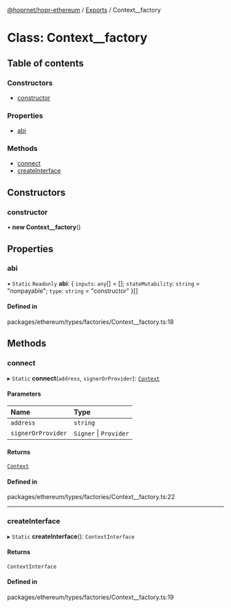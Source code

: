 [@hoprnet/hopr-ethereum](../README.md) / [Exports](../modules.md) / Context__factory

# Class: Context\_\_factory

## Table of contents

### Constructors

- [constructor](Context__factory.md#constructor)

### Properties

- [abi](Context__factory.md#abi)

### Methods

- [connect](Context__factory.md#connect)
- [createInterface](Context__factory.md#createinterface)

## Constructors

### constructor

• **new Context__factory**()

## Properties

### abi

▪ `Static` `Readonly` **abi**: { `inputs`: `any`[] = []; `stateMutability`: `string` = "nonpayable"; `type`: `string` = "constructor" }[]

#### Defined in

packages/ethereum/types/factories/Context__factory.ts:18

## Methods

### connect

▸ `Static` **connect**(`address`, `signerOrProvider`): [`Context`](Context.md)

#### Parameters

| Name | Type |
| :------ | :------ |
| `address` | `string` |
| `signerOrProvider` | `Signer` \| `Provider` |

#### Returns

[`Context`](Context.md)

#### Defined in

packages/ethereum/types/factories/Context__factory.ts:22

___

### createInterface

▸ `Static` **createInterface**(): `ContextInterface`

#### Returns

`ContextInterface`

#### Defined in

packages/ethereum/types/factories/Context__factory.ts:19

